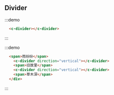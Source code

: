 ## Divider
:::demo
```html
  <c-divider></c-divider>
```
:::

:::demo
```html
  <span>雨纷纷</span>
    <c-divider direction="vertical"></c-divider>
    <span>旧故里</span>
    <c-divider direction="vertical"></c-divider>
    <span>草木深</span>
  </div>
```
:::
